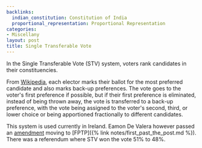 ```yaml
---
backlinks:
  indian_constitution: Constitution of India
  proportional_representation: Proportional Representation
categories:
- Miscellany
layout: post
title: Single Transferable Vote
---
```


In the Single Transferable Vote (STV) system, voters rank candidates in their constituencies.

From [Wikipedia](https://en.wikipedia.org/wiki/Single_transferable_vote),
each elector marks their ballot for the most preferred candidate and
also marks back-up preferences. The vote goes to the voter's first preference if possible,
but if their first preference is eliminated, instead of being thrown away,
the vote is transferred to a back-up preference, with the vote being assigned
to the voter's second, third, or lower choice or being apportioned
fractionally to different candidates.

This system is used currently in Ireland. Eamon De Valera however passed an
[amendment](https://en.wikipedia.org/wiki/Third_Amendment_of_the_Constitution_Bill_1958)
moving to [FPTP]({% link notes/first_past_the_post.md %}). There was a referendum
where STV won the vote 51% to 48%.